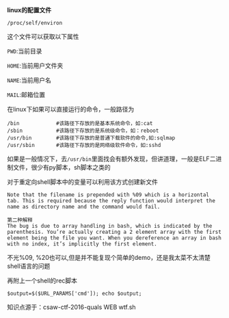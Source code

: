 **linux的配置文件**

```
/proc/self/environ
```

这个文件可以获取以下属性

`PWD`:当前目录

`HOME`:当前用户文件夹

`NAME`:当前用户名

`MAIL`:邮箱位置



在linux下如果可以直接运行的命令，一般路径为

```
/bin			#该路径下存放的是基本系统命令，如:cat
/sbin			#该路径下存放的是系统级命令，如：reboot
/usr/bin		#该路径下存放的是普通下载软件的命令,如:sqlmap
/usr/sbin		#该路径下存放的是网络级软件命令，如:sshd
```

如果是一般情况下，去`/usr/bin`里面找会有额外发现，但讲道理，一般是ELF二进制文件，很少有py脚本，sh脚本之类的



对于重定向shell脚本中的变量可以利用该方式创建新文件

```
Note that the filename is prepended with %09 which is a horizontal tab. This is required because the reply function would interpret the name as directory name and the command would fail.

第二种解释
The bug is due to array handling in bash, which is indicated by the parenthesis. You’re actually creating a 2 element array with the first element being the file you want. When you dereference an array in bash with no index, it’s implicitly the first element.
```

不光%09, %20也可以,但是并不能复现个简单的demo，还是我太菜不太清楚shell语言的问题



再附上一个shell的rec脚本

```
$output=$($URL_PARAMS['cmd']); echo $output;
```



知识点源于：csaw-ctf-2016-quals WEB wtf.sh
